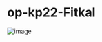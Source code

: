 
# op-kp22-Fitkal
 
![image](https://user-images.githubusercontent.com/117391309/221117447-0add784e-84bd-45ab-9ece-158917b8176b.png)
